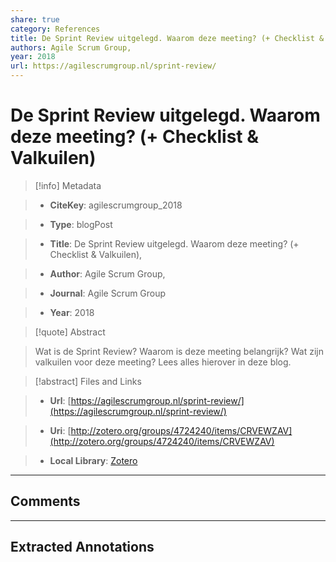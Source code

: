 ```yaml
---  
share: true  
category: References  
title: De Sprint Review uitgelegd. Waarom deze meeting? (+ Checklist & Valkuilen)  
authors: Agile Scrum Group,  
year: 2018  
url: https://agilescrumgroup.nl/sprint-review/  
---  
```

  
# De Sprint Review uitgelegd. Waarom deze meeting? (+ Checklist & Valkuilen)  
  
> [!info] Metadata  
> - **CiteKey**: agilescrumgroup_2018  
> - **Type**: blogPost  
> - **Title**: De Sprint Review uitgelegd. Waarom deze meeting? (+ Checklist & Valkuilen),   
> - **Author**: Agile Scrum Group,  
> - **Journal**: Agile Scrum Group   
> - **Year**: 2018   
  
> [!quote] Abstract  
> Wat is de Sprint Review? Waarom is deze meeting belangrijk? Wat zijn valkuilen voor deze meeting? Lees alles hierover in deze blog.  
  
> [!abstract] Files and Links  
> - **Url**: [https://agilescrumgroup.nl/sprint-review/](https://agilescrumgroup.nl/sprint-review/)  
> - **Uri**: [http://zotero.org/groups/4724240/items/CRVEWZAV](http://zotero.org/groups/4724240/items/CRVEWZAV)  
> - **Local Library**: [Zotero]((zotero://select/groups/4724240/items/CRVEWZAV))  
  
----  
  
## Comments  
  
  
  
----  
  
## Extracted Annotations  
  
